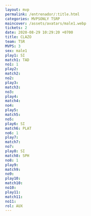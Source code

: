 ```yaml
---
layout: mvp
permalink: /entrenador/:title.html
categories: MVPSONLY TSRP
maincover: /assets/avatars/male1.webp
tickets: 2
date: 2020-08-29 10:29:20 +0700
title: CLAZO
team: TSR
MVPS: 3
sex: male1
play1: SI
match1: TAD
no1: 1
play2: 
match2: 
no2: 
play3: 
match3: 
no3: 
play4: 
match4: 
no4: 
play5: 
match5: 
no5: 
play6: SI
match6: PLAT
no6: 1
play7: 
match7: 
no7: 
play8: SI
match8: SPH
no8: 1
play9: 
match9: 
no9: 
play10: 
match10: 
no10: 
play11: 
match11: 
no11: 
rol: AUX
---
```

